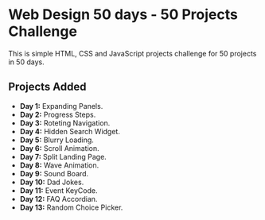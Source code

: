 # Web Design 50 days - 50 Projects Challenge

This is simple HTML, CSS and JavaScript projects challenge for 50 projects in 50 days.

## Projects Added

-   **Day 1:** Expanding Panels.
-   **Day 2:** Progress Steps.
-   **Day 3:** Roteting Navigation.
-   **Day 4:** Hidden Search Widget.
-   **Day 5:** Blurry Loading.
-   **Day 6:** Scroll Animation.
-   **Day 7:** Split Landing Page.
-   **Day 8:** Wave Animation.
-   **Day 9:** Sound Board.
-   **Day 10:** Dad Jokes.
-   **Day 11:** Event KeyCode.
-   **Day 12:** FAQ Accordian.
-   **Day 13:** Random Choice Picker.

